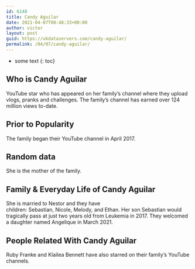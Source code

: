 ```yaml
---
id: 6148
title: Candy Aguilar
date: 2021-04-07T00:48:33+00:00
author: victor
layout: post
guid: https://ukdataservers.com/candy-aguilar/
permalink: /04/07/candy-aguilar/
---
```


* some text
{: toc}


## Who is Candy Aguilar

YouTube star who has appeared on her family&#8217;s channel where they upload vlogs, pranks and challenges. The family&#8217;s channel has earned over 124 million views to-date. 

                
                
                
## Prior to Popularity



The family began their YouTube channel in April 2017. 

                
                
                
## Random data



She is the mother of the family.  

                
                
                
## Family & Everyday Life of Candy Aguilar



She is married to Nestor and they have children: Sebastian, Nicole, Melody, and Ethan. Her son Sebastian would tragically pass at just two years old from Leukemia in 2017. They welcomed a daughter named Angelique in March 2021.

                
                
                
## People Related With Candy Aguilar



Ruby Franke and Klailea Bennett have also starred on their family&#8217;s YouTube channels. 

                
              
            
          
          
          